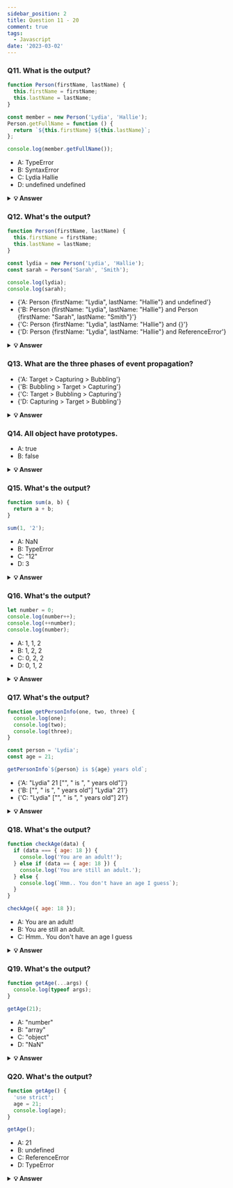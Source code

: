 ```yaml
---
sidebar_position: 2
title: Question 11 - 20
comment: true
tags:
  - Javascript
date: '2023-03-02'
---
```


### Q11. What is the output?

```javascript
function Person(firstName, lastName) {
  this.firstName = firstName;
  this.lastName = lastName;
}

const member = new Person('Lydia', 'Hallie');
Person.getFullName = function () {
  return `${this.firstName} ${this.lastName}`;
};

console.log(member.getFullName());
```

- A: TypeError
- B: SyntaxError
- C: Lydia Hallie
- D: undefined undefined

<details>
     <summary>
    <b>💡 Answer</b>
    </summary>

**_Answer: A_**

In JavaScript, functions are objects, and therefore, the method `getFullName` gets added to the constructor function object itself. For that reason, we can call `Person.getFullName()`, but `member.getFullName` throws a `TypeError`.

If you want a method to be available to all object instances, you have to add it to the prototype property:

```js
Person.prototype.getFullName = function () {
  return `${this.firstName} ${this.lastName}`;
};
```

</details>

### Q12. What's the output?

```javascript
function Person(firstName, lastName) {
  this.firstName = firstName;
  this.lastName = lastName;
}

const lydia = new Person('Lydia', 'Hallie');
const sarah = Person('Sarah', 'Smith');

console.log(lydia);
console.log(sarah);
```

- {'A: Person {firstName: "Lydia", lastName: "Hallie"} and undefined'}
- {'B: Person {firstName: "Lydia", lastName: "Hallie"} and Person {firstName: "Sarah", lastName: "Smith"}'}
- {'C: Person {firstName: "Lydia", lastName: "Hallie"} and {}'}
- {'D: Person {firstName: "Lydia", lastName: "Hallie"} and ReferenceError'}

<details>
    <summary>
    <b>💡 Answer</b>
    </summary>

**_Answer: A_**

For `sarah`, we didn't use the `new` keyword. When using `new`, `this` refers to the new empty object we create. However, if you don't add `new`, `this` refers to the **global object**!

We said that `this.firstName` equals `"Sarah"` and `this.lastName` equals `"Smith"`. What we actually did, is defining `global.firstName = 'Sarah'` and `global.lastName = 'Smith'`. `sarah` itself is left `undefined`, since we don't return a value from the `Person` function.

</details>

### Q13. What are the three phases of event propagation?

- {'A: Target > Capturing > Bubbling'}
- {'B: Bubbling > Target > Capturing'}
- {'C: Target > Bubbling > Capturing'}
- {'D: Capturing > Target > Bubbling'}

<details>
    <summary>
        <b>💡 Answer</b>
    </summary>

**_Answer: D_**

During the **capturing** phase, the event goes through the ancestor elements down to the target element. It then reaches the **target** element, and **bubbling** begins.

<img src="https://i.imgur.com/N18oRgd.png" width="200" data-zoomable />

</details>

### Q14. All object have prototypes.

- A: true
- B: false

<details>
    <summary>
        <b>💡 Answer</b>
    </summary>

**_Answer: B_**

All objects have prototypes, except for the **base object**. The base object is the object created by the user, or an object that is created using the `new` keyword. The base object has access to some methods and properties, such as `.toString`. This is the reason why you can use built-in JavaScript methods! All of such methods are available on the prototype. Although JavaScript can't find it directly on your object, it goes down the prototype chain and finds it there, which makes it accessible for you.

</details>

### Q15. What's the output?

```javascript
function sum(a, b) {
  return a + b;
}

sum(1, '2');
```

- A: NaN
- B: TypeError
- C: "12"
- D: 3

<details>
    <summary>
        <b>💡 Answer</b>
    </summary>

**_Answer: C_**

JavaScript is a **dynamically typed language**: we don't specify what types certain variables are. Values can automatically be converted into another type without you knowing, which is called _implicit type coercion_. **Coercion** is converting from one type into another.

In this example, JavaScript converts the number `1` into a string, in order for the function to make sense and return a value. During the addition of a numeric type (`1`) and a string type (`'2'`), the number is treated as a string. We can concatenate strings like `"Hello" + "World"`, so what's happening here is `"1" + "2"` which returns `"12"`.

</details>

### Q16. What's the output?

```javascript
let number = 0;
console.log(number++);
console.log(++number);
console.log(number);
```

- A: 1, 1, 2
- B: 1, 2, 2
- C: 0, 2, 2
- D: 0, 1, 2

<details>
      <summary>
        <b>💡 Answer</b>
    </summary>

**_Answer: C_**

The **postfix** unary operator `++`:

1. Returns the value (this returns `0`)
2. Increments the value (number is now `1`)

The **prefix** unary operator `++`:

1. Increments the value (number is now `2`)
2. Returns the value (this returns `2`)

This returns `0 2 2`.

</details>

### Q17. What's the output?

```javascript
function getPersonInfo(one, two, three) {
  console.log(one);
  console.log(two);
  console.log(three);
}

const person = 'Lydia';
const age = 21;

getPersonInfo`${person} is ${age} years old`;
```

- {'A: "Lydia" 21 ["", " is ", " years old"]'}
- {'B: ["", " is ", " years old"] "Lydia" 21'}
- {'C: "Lydia" ["", " is ", " years old"] 21'}

<details>
    <summary>
        <b>💡 Answer</b>
    </summary>

**_Answer: B_**

If you use tagged template literals, the value of the first argument is always an array of the string values. The remaining arguments get the values of the passed expressions!

</details>

### Q18. What's the output?

```javascript
function checkAge(data) {
  if (data === { age: 18 }) {
    console.log('You are an adult!');
  } else if (data == { age: 18 }) {
    console.log('You are still an adult.');
  } else {
    console.log(`Hmm.. You don't have an age I guess`);
  }
}

checkAge({ age: 18 });
```

- A: You are an adult!
- B: You are still an adult.
- C: Hmm.. You don't have an age I guess

<details>
     <summary>
        <b>💡 Answer</b>
    </summary>

**_Answer: C_**

When testing equality, primitives are compared by their _value_, while objects are compared by their _reference_. JavaScript checks if the objects have a reference to the same location in memory.

The two objects that we are comparing don't have that: the object we passed as a parameter refers to a different location in memory than the object we used in order to check equality.

This is why both `{ age: 18 } === { age: 18 }` and `{ age: 18 } == { age: 18 }` return `false`.

</details>

### Q19. What's the output?

```javascript
function getAge(...args) {
  console.log(typeof args);
}

getAge(21);
```

- A: "number"
- B: "array"
- C: "object"
- D: "NaN"

<details>
     <summary>
        <b>💡 Answer</b>
    </summary>

**_Answer: C_**

The rest parameter (`...args`) lets us "collect" all remaining arguments into an array. An array is an object, so `typeof args` returns `"object"`

</details>

### Q20. What's the output?

```javascript
function getAge() {
  'use strict';
  age = 21;
  console.log(age);
}

getAge();
```

- A: 21
- B: undefined
- C: ReferenceError
- D: TypeError

<details>
    <summary>
        <b>💡 Answer</b>
    </summary>

**_Answer: C_**

With `"use strict"`, you can make sure that you don't accidentally declare global variables. We never declared the variable `age`, and since we use `"use strict"`, it will throw a reference error. If we didn't use `"use strict"`, it would have worked, since the property `age` would have gotten added to the global object.

</details>
